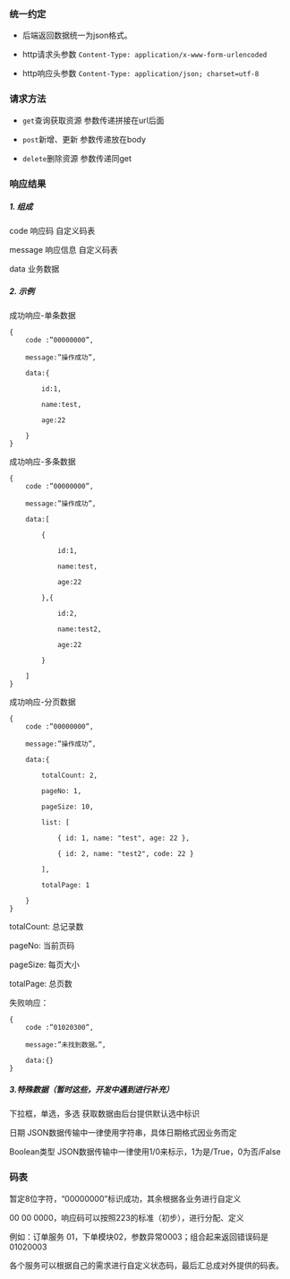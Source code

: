 ### 统一约定

* 后端返回数据统一为json格式。

* http请求头参数 `Content-Type: application/x-www-form-urlencoded`

* http响应头参数 `Content-Type: application/json; charset=utf-8`

### 请求方法

* `get`查询获取资源        参数传递拼接在url后面

* `post`新增、更新          参数传递放在body

* `delete`删除资源          参数传递同get

### 响应结果

##### 1. 组成

code 响应码    自定义码表

message 响应信息    自定义码表

data 业务数据

##### 2. 示例

成功响应-单条数据

```
{
    code :”00000000”,

    message:”操作成功”,

    data:{

        id:1,

        name:test,

        age:22

    }
}
```

成功响应-多条数据

```
{
    code :”00000000”,

    message:”操作成功”,

    data:[

        {

            id:1,

            name:test,

            age:22

        },{

            id:2,

            name:test2,

            age:22

        }

    ]
}
```

成功响应-分页数据

```
{
    code :”00000000”,

    message:”操作成功”,

    data:{

        totalCount: 2, 

        pageNo: 1, 

        pageSize: 10, 

        list: [ 

            { id: 1, name: "test", age: 22 },

            { id: 2, name: "test2", code: 22 } 

        ], 

        totalPage: 1

    }
}
```

totalCount: 总记录数

pageNo: 当前页码

pageSize: 每页大小

totalPage: 总页数

失败响应：

```
{
    code :”01020300”,

    message:”未找到数据。”,

    data:{}
}
```

##### 3.特殊数据（暂时这些，开发中遇到进行补充）

下拉框，单选，多选         获取数据由后台提供默认选中标识

日期        JSON数据传输中一律使用字符串，具体日期格式因业务而定

Boolean类型     JSON数据传输中一律使用1/0来标示，1为是/True，0为否/False

### 码表

暂定8位字符，“00000000”标识成功，其余根据各业务进行自定义

00  00   0000，响应码可以按照223的标准（初步），进行分配、定义

例如：订单服务 01，下单模块02，参数异常0003；组合起来返回错误码是01020003

各个服务可以根据自己的需求进行自定义状态码，最后汇总成对外提供的码表。

